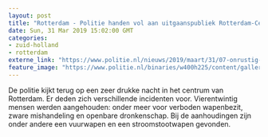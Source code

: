 ```yaml
---
layout: post
title: "Rotterdam - Politie handen vol aan uitgaanspubliek Rotterdam-Centrum"
date: Sun, 31 Mar 2019 15:02:00 GMT
categories: 
- zuid-holland 
- rotterdam 
externe_link: "https://www.politie.nl/nieuws/2019/maart/31/07-onrustig-uitgaansweekend-in-rotterdam.html"
feature_image: "https://www.politie.nl/binaries/w400h225/content/gallery/politie/stockfotos/algemeen/voor-een-arrestant-wordt-ingesloten-wordt-deze-gefouilleerd-en-in-progis-ingevoerd.jpg"
---
```


De politie kijkt terug op een zeer drukke nacht in het centrum van Rotterdam. Er deden zich verschillende incidenten voor. Vierentwintig mensen werden aangehouden: onder meer voor verboden wapenbezit, zware mishandeling en openbare dronkenschap. Bij de aanhoudingen zijn onder andere een vuurwapen en een stroomstootwapen gevonden.
